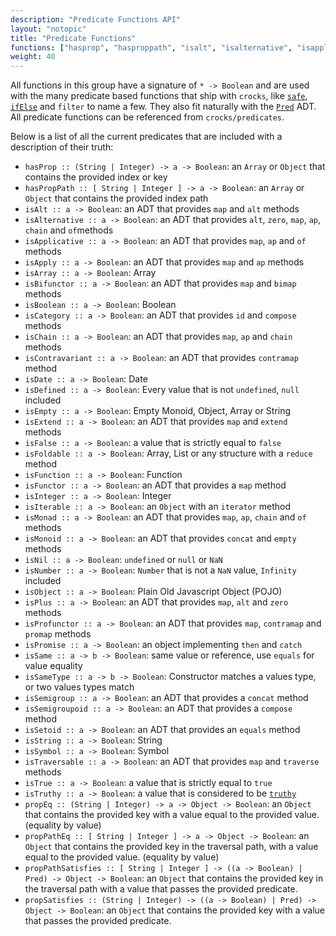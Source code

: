 ```yaml
---
description: "Predicate Functions API"
layout: "notopic"
title: "Predicate Functions"
functions: ["hasprop", "hasproppath", "isalt", "isalternative", "isapplicative", "isapply", "isarray", "isbifunctor", "isboolean", "iscategory", "ischain", "iscontravariant", "isDate", "isdefined", "isempty", "isextend", "isfalse", "isfoldable", "isfunction", "isfunctor", "isinteger", "isiterable", "ismonad", "ismonoid", "isnil", "isnumber", "isobject", "isplus", "isprofunctor", "ispromise", "issame", "issametype", "issemigroup", "issemigroupoid", "issetoid", "isstring", "istraversable", "istrue", "istruthy", "propeq", "proppatheq", "proppathsatisfies", "propsatisfies"]
weight: 40
---
```


All functions in this group have a signature of `* -> Boolean` and are used with
the many predicate based functions that ship with `crocks`,
like [`safe`][safe], [`ifElse`][ifelse] and `filter` to name a few. They also
fit naturally with the [`Pred`][pred] ADT. All predicate functions can be referenced
from `crocks/predicates`.

Below is a list of all the current predicates that are included with a
description of their truth:

* `hasProp :: (String | Integer) -> a -> Boolean`: an `Array` or `Object` that contains the provided index or key
* `hasPropPath :: [ String | Integer ] -> a -> Boolean`: an `Array` or `Object` that contains the provided index path
* `isAlt :: a -> Boolean`: an ADT that provides `map` and `alt` methods
* `isAlternative :: a -> Boolean`: an ADT that provides `alt`, `zero`, `map`, `ap`, `chain` and `of`methods
* `isApplicative :: a -> Boolean`: an ADT that provides `map`, `ap` and `of` methods
* `isApply :: a -> Boolean`: an ADT that provides `map` and `ap` methods
* `isArray :: a -> Boolean`: Array
* `isBifunctor :: a -> Boolean`: an ADT that provides `map` and `bimap` methods
* `isBoolean :: a -> Boolean`: Boolean
* `isCategory :: a -> Boolean`: an ADT that provides `id` and `compose` methods
* `isChain :: a -> Boolean`: an ADT that provides `map`, `ap` and `chain` methods
* `isContravariant :: a -> Boolean`: an ADT that provides `contramap` method
* `isDate :: a -> Boolean`: Date
* `isDefined :: a -> Boolean`: Every value that is not `undefined`, `null` included
* `isEmpty :: a -> Boolean`: Empty Monoid, Object, Array or String
* `isExtend :: a -> Boolean`: an ADT that provides `map` and `extend` methods
* `isFalse :: a -> Boolean`: a value that is strictly equal to `false`
* `isFoldable :: a -> Boolean`: Array, List or any structure with a `reduce` method
* `isFunction :: a -> Boolean`: Function
* `isFunctor :: a -> Boolean`: an ADT that provides a `map` method
* `isInteger :: a -> Boolean`: Integer
* `isIterable :: a -> Boolean`: an `Object` with an `iterator` method
* `isMonad :: a -> Boolean`: an ADT that provides `map`, `ap`, `chain` and `of` methods
* `isMonoid :: a -> Boolean`: an ADT that provides `concat` and `empty` methods
* `isNil :: a -> Boolean`: `undefined` or `null` or `NaN`
* `isNumber :: a -> Boolean`: `Number` that is not a `NaN` value, `Infinity` included
* `isObject :: a -> Boolean`: Plain Old Javascript Object (POJO)
* `isPlus :: a -> Boolean`: an ADT that provides `map`, `alt` and `zero` methods
* `isProfunctor :: a -> Boolean`: an ADT that provides `map`, `contramap` and `promap` methods
* `isPromise :: a -> Boolean`: an object implementing `then` and `catch`
* `isSame :: a -> b -> Boolean`: same value or reference, use `equals` for value equality
* `isSameType :: a -> b -> Boolean`: Constructor matches a values type, or two values types match
* `isSemigroup :: a -> Boolean`: an ADT that provides a `concat` method
* `isSemigroupoid :: a -> Boolean`: an ADT that provides a `compose` method
* `isSetoid :: a -> Boolean`: an ADT that provides an `equals` method
* `isString :: a -> Boolean`: String
* `isSymbol :: a -> Boolean`: Symbol
* `isTraversable :: a -> Boolean`: an ADT that provides `map` and `traverse` methods
* `isTrue :: a -> Boolean`: a value that is strictly equal to `true`
* `isTruthy :: a -> Boolean`: a value that is considered to be [`truthy`](https://developer.mozilla.org/en-US/docs/Glossary/Truthy)
* `propEq :: (String | Integer) -> a -> Object -> Boolean`: an `Object` that contains the provided key with a value equal to the provided value. (equality by value)
* `propPathEq :: [ String | Integer ] -> a -> Object -> Boolean`: an `Object` that contains the provided key in the  traversal path, with a value equal to the provided value. (equality by value)
* `propPathSatisfies :: [ String | Integer ] -> ((a -> Boolean) | Pred) -> Object -> Boolean`: an `Object` that contains the provided key in the traversal path with a value that passes the provided predicate.
* `propSatisfies :: (String | Integer) -> ((a -> Boolean) | Pred) -> Object -> Boolean`: an `Object` that contains the provided key with a value that passes the provided predicate.

[pred]: ../crocks/Pred.html
[ifelse]: logic-functions.html#ifelse
[safe]: helpers.html#safe
